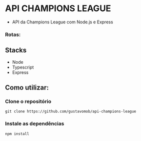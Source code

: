 # API CHAMPIONS LEAGUE
- API da Champions League com Node.js e Express

### Rotas:

## Stacks
- Node
- Typescript
- Express

## Como utilizar:

### Clone o repositório
```
git clone https://github.com/gustavomob/api-champions-league
```
### Instale as dependências
```
npm install
```